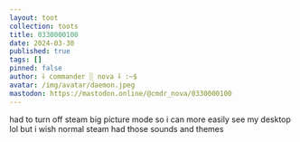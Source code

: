```yaml
---
layout: toot
collection: toots
title: 0330000100
date: 2024-03-30
published: true
tags: []
pinned: false
author: ⸸ commander ░ nova ⸸ :~$
avatar: /img/avatar/daemon.jpeg
mastodon: https://mastodon.online/@cmdr_nova/0330000100
---
```


had to turn off steam big picture mode so i can more easily see my desktop lol but i wish normal steam had those sounds and themes
